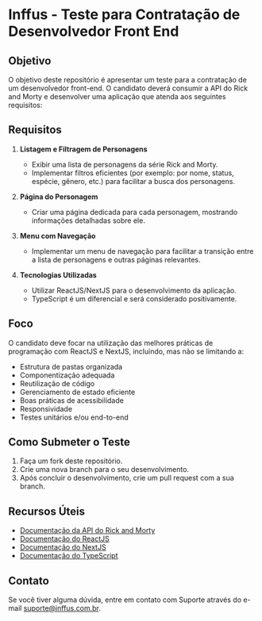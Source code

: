 # Inffus - Teste para Contratação de Desenvolvedor Front End

## Objetivo

O objetivo deste repositório é apresentar um teste para a contratação de um desenvolvedor front-end. O candidato deverá consumir a API do Rick and Morty e desenvolver uma aplicação que atenda aos seguintes requisitos:

## Requisitos

1. **Listagem e Filtragem de Personagens**
   - Exibir uma lista de personagens da série Rick and Morty.
   - Implementar filtros eficientes (por exemplo: por nome, status, espécie, gênero, etc.) para facilitar a busca dos personagens.

2. **Página do Personagem**
   - Criar uma página dedicada para cada personagem, mostrando informações detalhadas sobre ele.

3. **Menu com Navegação**
   - Implementar um menu de navegação para facilitar a transição entre a lista de personagens e outras páginas relevantes.

4. **Tecnologias Utilizadas**
   - Utilizar ReactJS/NextJS para o desenvolvimento da aplicação.
   - TypeScript é um diferencial e será considerado positivamente.

## Foco

O candidato deve focar na utilização das melhores práticas de programação com ReactJS e NextJS, incluindo, mas não se limitando a:

- Estrutura de pastas organizada
- Componentização adequada
- Reutilização de código
- Gerenciamento de estado eficiente
- Boas práticas de acessibilidade
- Responsividade
- Testes unitários e/ou end-to-end

## Como Submeter o Teste

1. Faça um fork deste repositório.
2. Crie uma nova branch para o seu desenvolvimento.
3. Após concluir o desenvolvimento, crie um pull request com a sua branch.

## Recursos Úteis

- [Documentação da API do Rick and Morty](https://rickandmortyapi.com/documentation)
- [Documentação do ReactJS](https://reactjs.org/docs/getting-started.html)
- [Documentação do NextJS](https://nextjs.org/docs)
- [Documentação do TypeScript](https://www.typescriptlang.org/docs/)

## Contato

Se você tiver alguma dúvida, entre em contato com Suporte através do e-mail suporte@inffus.com.br.
